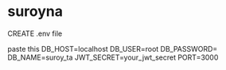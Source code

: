 # suroyna

CREATE .env file

paste this
DB_HOST=localhost
DB_USER=root
DB_PASSWORD=
DB_NAME=suroy_ta
JWT_SECRET=your_jwt_secret
PORT=3000
